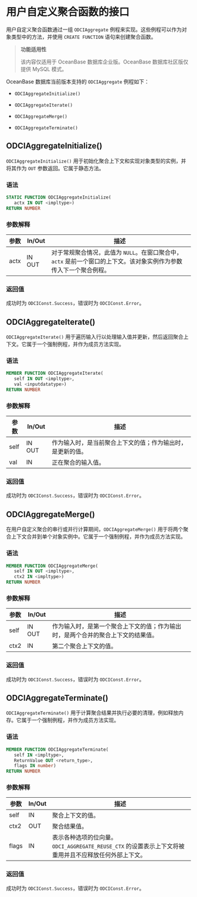 用户自定义聚合函数的接口 
=================================

用户自定义聚合函数通过一组 `ODCIAggregate` 例程来实现。这些例程可以作为对象类型中的方法，并使用 `CREATE FUNCTION` 语句来创建聚合函数。

>**功能适用性**
>
>该内容仅适用于 OceanBase 数据库企业版。OceanBase 数据库社区版仅提供 MySQL 模式。

OceanBase 数据库当前版本支持的 `ODCIAggregate` 例程如下：

* `ODCIAggregateInitialize()`

  

* `ODCIAggregateIterate()`

  

* `ODCIAggregateMerge()`

  

* `ODCIAggregateTerminate()`

  




ODCIAggregateInitialize() 
----------------------------------------------

`ODCIAggregateInitialize()` 用于初始化聚合上下文和实现对象类型的实例，并将其作为 `OUT` 参数返回。它属于静态方法。

### 语法 

```sql
STATIC FUNCTION ODCIAggregateInitialize(
   actx IN OUT <impltype>) 
RETURN NUMBER
```



### 参数解释 



|  参数  | In/Out |                                描述                                |
|------|--------|------------------------------------------------------------------|
| actx | IN OUT | 对于常规聚合情况，此值为 `NULL`。在窗口聚合中，`actx` 是前一个窗口的上下文。该对象实例作为参数传入下一个聚合例程。 |



### 返回值 

成功时为 `ODCIConst.Success`，错误时为 `ODCIConst.Error`。

ODCIAggregateIterate() 
-------------------------------------------

`ODCIAggregateIterate()` 用于遍历输入行以处理输入值并更新，然后返回聚合上下文。它属于一个强制例程，并作为成员方法实现。

### 语法 

```sql
MEMBER FUNCTION ODCIAggregateIterate(
   self IN OUT <impltype>, 
   val <inputdatatype>) 
RETURN NUMBER
```



### 参数解释 



|  参数  | In/Out |              描述               |
|------|--------|-------------------------------|
| self | IN OUT | 作为输入时，是当前聚合上下文的值；作为输出时，是更新的值。 |
| val  | IN     | 正在聚合的输入值。                     |



### 返回值 

成功时为 `ODCIConst.Success`，错误时为 `ODCIConst.Error`。

ODCIAggregateMerge() 
-----------------------------------------

在用户自定义聚合的串行或并行计算期间，`ODCIAggregateMerge()` 用于将两个聚合上下文合并到单个对象实例中。它属于一个强制例程，并作为成员方法实现。

### 语法 

```sql
MEMBER FUNCTION ODCIAggregateMerge(
   self IN OUT <impltype>, 
   ctx2 IN <impltype>)
RETURN NUMBER
```



### 参数解释 



|  参数  | In/Out |                    描述                    |
|------|--------|------------------------------------------|
| self | IN OUT | 作为输入时，是第一个聚合上下文的值；作为输出时，是两个合并的聚合上下文的结果值。 |
| ctx2 | IN     | 第二个聚合上下文的值。                              |



### 返回值 

成功时为 `ODCIConst.Success`，错误时为 `ODCIConst.Error`。

ODCIAggregateTerminate() 
---------------------------------------------

`ODCIAggregateTerminate()` 用于计算聚合结果并执行必要的清理，例如释放内存。它属于一个强制例程，并作为成员方法实现。

### 语法 

```sql
MEMBER FUNCTION ODCIAggregateTerminate(
   self IN <impltype>, 
   ReturnValue OUT <return_type>, 
   flags IN number) 
RETURN NUMBER
```



### 参数解释 



|  参数   | In/Out |                                描述                                 |
|-------|--------|-------------------------------------------------------------------|
| self  | IN     | 聚合上下文的值。                                                          |
| ctx2  | OUT    | 聚合结果值。                                                            |
| flags | IN     | 表示各种选项的位向量。 `ODCI_AGGREGATE_REUSE_CTX` 的设置表示上下文将被重用并且不应释放任何外部上下文。 |



### 返回值 

成功时为 `ODCIConst.Success`，错误时为 `ODCIConst.Error`。
